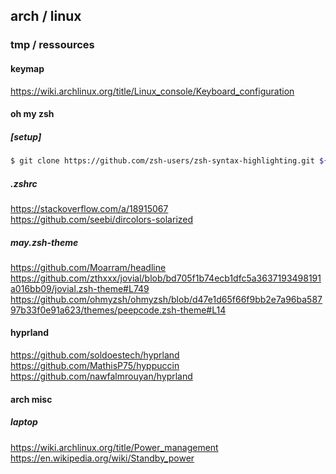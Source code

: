 ## arch / linux

### tmp / ressources

#### keymap

https://wiki.archlinux.org/title/Linux_console/Keyboard_configuration

#### oh my zsh

##### [setup]

```sh
$ git clone https://github.com/zsh-users/zsh-syntax-highlighting.git ${ZSH_CUSTOM:-~/.oh-my-zsh/custom}/plugins/zsh-syntax-highlighting
```

##### .zshrc

https://stackoverflow.com/a/18915067  
https://github.com/seebi/dircolors-solarized

##### may.zsh-theme

https://github.com/Moarram/headline  
https://github.com/zthxxx/jovial/blob/bd705f1b74ecb1dfc5a3637193498191a016bb09/jovial.zsh-theme#L749  
https://github.com/ohmyzsh/ohmyzsh/blob/d47e1d65f66f9bb2e7a96ba58797b33f0e91a623/themes/peepcode.zsh-theme#L14

#### hyprland

https://github.com/soldoestech/hyprland  
https://github.com/MathisP75/hyppuccin
https://github.com/nawfalmrouyan/hyprland

#### arch misc

##### laptop

https://wiki.archlinux.org/title/Power_management
https://en.wikipedia.org/wiki/Standby_power
